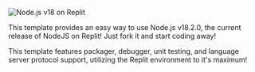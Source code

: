 ![Node.js v18 on Replit](https://edge.furret.codes/f/nodejs-logo.png)

This template provides an easy way to use Node.js v18.2.0, the current release of
NodeJS on Replit! Just fork it and start coding away!

This template features packager, debugger, unit testing, and language server protocol
support, utilizing the Replit environment to it's maximum!